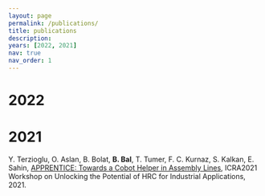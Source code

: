 ```yaml
---
layout: page
permalink: /publications/
title: publications
description: 
years: [2022, 2021]
nav: true
nav_order: 1
---
```


<div class="publications">
  <h1 class="year">2022</h1>
  
</div>

<div class="publications">
  <h1 class="year">2021</h1>
  Y. Terzioglu, O. Aslan, B. Bolat, <b>B. Bal</b>, T. Tumer, F. C. Kurnaz, S. Kalkan, E. Sahin, <a href="https://kovan.ceng.metu.edu.tr/~sinan/Terzioglu_ICRA2021WS.pdf">APPRENTICE: Towards a Cobot Helper in Assembly Lines</a>, ICRA2021 Workshop on Unlocking the Potential of HRC for Industrial Applications, 2021.
</div>